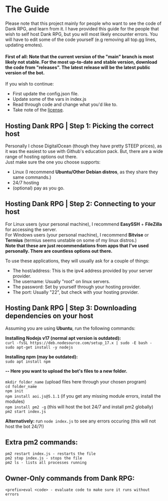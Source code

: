 # The Guide
Please note that this project mainly for people who want to see the code of Dank RPG, and learn from it. I have provided this guide for the people that wish to self host Dank RPG, but you will most likely encounter errors. You will have to edit some of the code yourself (e.g removing all top.gg lines, updating emotes).

#### First of all: Note that the current version of the "main" branch is most likely not stable. For the most up-to-date and stable version, download the code from "releases". The latest release will be the latest public version of the bot.

If you wish to continue:
- First update the config.json file.
- Update some of the vars in index.js
- Read through code and change what you'd like to.
- Take note of the [license](https://tldrlegal.com/license/mit-license).

## Hosting Dank RPG | Step 1: Picking the correct host
Personally I chose DigitalOcean (though they have pretty STEEP prices), as it was the easiest to use with Github's education pack. But, there are a wide range of hosting options out there.\
Just make sure the one you choose supports: 
- Linux (I recommend **Ubuntu/Other Debian distros**, as they share they same commands.)
- 24/7 hosting 
- (optional) pay as you go.

## Hosting Dank RPG | Step 2: Connecting to your host

For Linux users (your personal machine), I recommend **EasySSH** + **FileZilla** for accessing the server. \
For Windows users (your personal machine), I recommend **Bitvise** or **Termius** (termius seems unstable on some of my linux distros.)\
**Note that these are just recommendations from apps that I've used personally. There are countless options out there.**

To use these applications, they will usually ask for a couple of things:
- The host/address: This is the ipv4 address provided by your server provider.
- The username: Usually "root" on linux servers.
- The password: Set by yourself through your hosting provider.
- The port: Usually "22", but check with your hosting provider.

## Hosting Dank RPG | Step 3: Downloading dependencies on your host

Assuming you are using **Ubuntu**, run the following commands:

**Installing Nodejs v17 (normal apt version is outdated):** \
```curl -fsSL https://deb.nodesource.com/setup_17.x | sudo -E bash -``` \
```sudo apt-get install -y nodejs``` 

**Installing npm (may be outdated):** \
```sudo apt install npm```

**-- Here you want to upload the bot's files to a new folder.** \
\
```mkdir folder_name``` (upload files here through your chosen program) \
```cd folder_name``` \
```npm init``` \
```npm install aoi.js@5.1.1``` (if you get any missing module errors, install the modules) \
```npm install pm2 -g``` (this will host the bot 24/7 and install pm2 globally) \
```pm2 start index.js```

**Alternatively:** run ```node index.js``` to see any errors occuring (this will not host the bot 24/7!)

## Extra pm2 commands:
```pm2 restart index.js - restarts the file``` \
```pm2 stop index.js - stops the file``` \
```pm2 ls - lists all processes running```

## Owner-Only commands from Dank RPG:
```<prefix>eval <code> - evaluate code to make sure it runs without errors```
